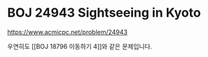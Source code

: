 # BOJ 24943 Sightseeing in Kyoto
https://www.acmicpc.net/problem/24943

우연히도 [[BOJ 18796 이동하기 4]]와 같은 문제입니다.

